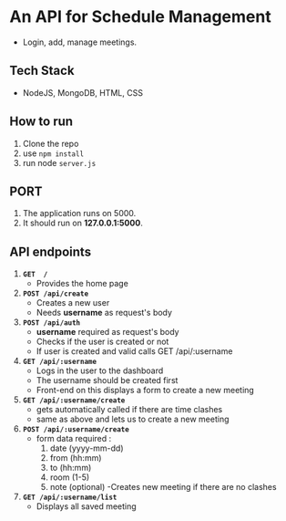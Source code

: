 # An API for Schedule Management

- Login, add, manage meetings.

## Tech Stack

- NodeJS, MongoDB, HTML, CSS

## How to run 
1. Clone the repo 
2. use `npm install` 
3. run node `server.js`

## PORT 
1. The application runs on 5000.
2. It should run on **127.0.0.1:5000**.

## API endpoints

1. **`GET  /`**     
   - Provides the home page
2. **`POST /api/create`**  
   - Creates a new user
   - Needs **username** as request's body
3. **`POST /api/auth`**
   - **username** required as request's body
   - Checks if the user is created or not
   - If user is created and valid calls GET /api/:username
4. **`GET /api/:username`** 
   - Logs in the user to the dashboard
   - The username should be created first
   - Front-end on this displays a form to create a new meeting
5. **`GET /api/:username/create`**
   - gets automatically called if there are time clashes 
   - same as above and lets us to create a new meeting
5. **`POST /api/:username/create`**
   - form data required : 
        1. date (yyyy-mm-dd)
        2. from (hh:mm)
        3. to (hh:mm)
        4. room (1-5)
        5. note (optional)
   -Creates new meeting if there are no clashes
6. **`GET /api/:username/list`**
    - Displays all saved meeting



